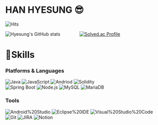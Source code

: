 # HAN HYESUNG 😎



![Hits](https://hits.seeyoufarm.com/api/count/incr/badge.svg?url=https%3A%2F%2Fgithub.com%2FHyesung-Han&count_bg=%23FFF933&title_bg=%23FF9494&icon=&icon_color=%23E7E7E7&title=hits&edge_flat=false)

![Hyesung's GitHub stats](https://github-readme-stats.vercel.app/api?username=Hyesung-Han&theme=swift&show_icons=true)    
[![Solved.ac Profile](http://mazassumnida.wtf/api/v2/generate_badge?boj=hanhs4544)](https://solved.ac/hanhs4544)

# 💪Skills

### Platforms & Languages

![Java](https://img.shields.io/badge/Java-007396.svg?style=for-the-badge&logo=Java&logoColor=white) 
![JavaScript](https://img.shields.io/badge/JavaScript-F7DF1E.svg?style=for-the-badge&logo=JavaScript&logoColor=white) 
![Andriod](https://img.shields.io/badge/Android-3DDC84.svg?style=for-the-badge&logo=Android&logoColor=white)
![Solidity](https://img.shields.io/badge/Solidity-363636.svg?style=for-the-badge&logo=Solidity&logoColor=white) 
</br>
![Spring Boot](https://img.shields.io/badge/Spring%20Boot-6DB33F.svg?style=for-the-badge&logo=Spring%20Boot&logoColor=white) 
![Node.js](https://img.shields.io/badge/Node.js-339933.svg?style=for-the-badge&logo=Node.js&logoColor=white) 
![MySQL](https://img.shields.io/badge/MySQL-4479A1.svg?style=for-the-badge&logo=MySQL&logoColor=white) 
![MariaDB](https://img.shields.io/badge/MariaDB-003545.svg?style=for-the-badge&logo=MariaDB&logoColor=white)

### Tools

![Android%20Studio](https://img.shields.io/badge/Android%20Studio-3DDC84.svg?style=for-the-badge&logo=Android%20Studio&logoColor=white) 
![Eclipse%20IDE](https://img.shields.io/badge/Eclipse%20IDE-2C2255.svg?style=for-the-badge&logo=Eclipse%20IDE&logoColor=white) 
![Visual%20Studio%20Code](https://img.shields.io/badge/Visual%20Studio%20Code-007ACC.svg?style=for-the-badge&logo=Visual%20Studio%20Code&logoColor=white)
</br>
![Git](https://img.shields.io/badge/Git-F05032.svg?style=for-the-badge&logo=Git&logoColor=white)
![JIRA](https://img.shields.io/badge/Jira%20Software-0052CC.svg?style=for-the-badge&logo=Jira%20Software&logoColor=white)
![Notion](https://img.shields.io/badge/Notion-000000.svg?style=for-the-badge&logo=Notion&logoColor=white)











<!--
**Hyesung-Han/Hyesung-Han** is a ✨ _special_ ✨ repository because its `README.md` (this file) appears on your GitHub profile.

Here are some ideas to get you started:

- 🔭 I’m currently working on ...
- 🌱 I’m currently learning ...
- 👯 I’m looking to collaborate on ...
- 🤔 I’m looking for help with ...
- 💬 Ask me about ...
- 📫 How to reach me: ...
- 😄 Pronouns: ...
- ⚡ Fun fact: ...
-->
